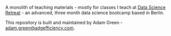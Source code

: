 A monolith of teaching materials - mostly for classes I teach at [Data Science Retreat](https://datascienceretreat.com/) - an advanced, three month data science bootcamp based in Berlin.

This repository is built and maintained by Adam Green - [adam.green@adgefficiency.com](adam.green@adgefficiency.com).
